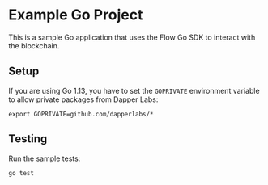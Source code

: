 # Example Go Project

This is a sample Go application that uses the Flow Go SDK to interact with the blockchain.

## Setup

If you are using Go 1.13, you have to set the `GOPRIVATE` environment variable to allow private packages from Dapper Labs:

```shell script
export GOPRIVATE=github.com/dapperlabs/*
```

## Testing

Run the sample tests:

```shell script
go test
```